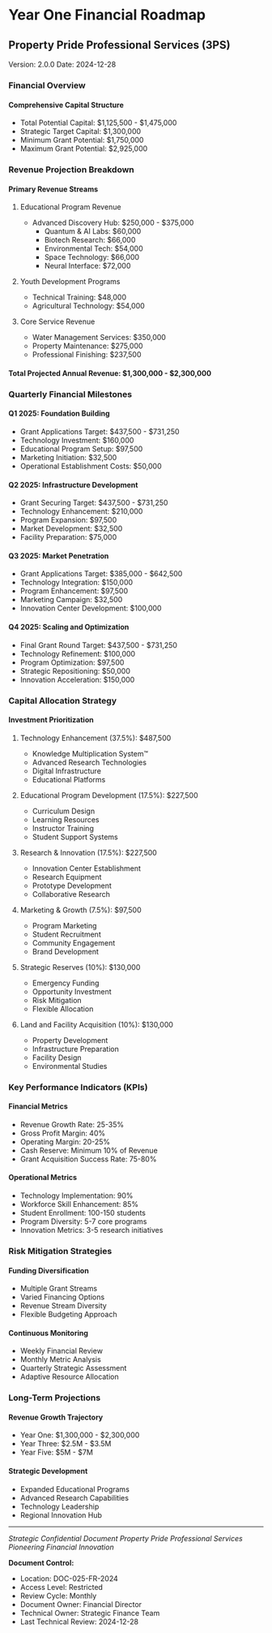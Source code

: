 # Year One Financial Roadmap
## Property Pride Professional Services (3PS)
Version: 2.0.0
Date: 2024-12-28

### Financial Overview

#### Comprehensive Capital Structure
- Total Potential Capital: $1,125,500 - $1,475,000
- Strategic Target Capital: $1,300,000
- Minimum Grant Potential: $1,750,000
- Maximum Grant Potential: $2,925,000

### Revenue Projection Breakdown

#### Primary Revenue Streams
1. Educational Program Revenue
   - Advanced Discovery Hub: $250,000 - $375,000
     * Quantum & AI Labs: $60,000
     * Biotech Research: $66,000
     * Environmental Tech: $54,000
     * Space Technology: $66,000
     * Neural Interface: $72,000

2. Youth Development Programs
   - Technical Training: $48,000
   - Agricultural Technology: $54,000

3. Core Service Revenue
   - Water Management Services: $350,000
   - Property Maintenance: $275,000
   - Professional Finishing: $237,500

#### Total Projected Annual Revenue: $1,300,000 - $2,300,000

### Quarterly Financial Milestones

#### Q1 2025: Foundation Building
- Grant Applications Target: $437,500 - $731,250
- Technology Investment: $160,000
- Educational Program Setup: $97,500
- Marketing Initiation: $32,500
- Operational Establishment Costs: $50,000

#### Q2 2025: Infrastructure Development
- Grant Securing Target: $437,500 - $731,250
- Technology Enhancement: $210,000
- Program Expansion: $97,500
- Market Development: $32,500
- Facility Preparation: $75,000

#### Q3 2025: Market Penetration
- Grant Applications Target: $385,000 - $642,500
- Technology Integration: $150,000
- Program Enhancement: $97,500
- Marketing Campaign: $32,500
- Innovation Center Development: $100,000

#### Q4 2025: Scaling and Optimization
- Final Grant Round Target: $437,500 - $731,250
- Technology Refinement: $100,000
- Program Optimization: $97,500
- Strategic Repositioning: $50,000
- Innovation Acceleration: $150,000

### Capital Allocation Strategy

#### Investment Prioritization
1. Technology Enhancement (37.5%): $487,500
   - Knowledge Multiplication System™
   - Advanced Research Technologies
   - Digital Infrastructure
   - Educational Platforms

2. Educational Program Development (17.5%): $227,500
   - Curriculum Design
   - Learning Resources
   - Instructor Training
   - Student Support Systems

3. Research & Innovation (17.5%): $227,500
   - Innovation Center Establishment
   - Research Equipment
   - Prototype Development
   - Collaborative Research

4. Marketing & Growth (7.5%): $97,500
   - Program Marketing
   - Student Recruitment
   - Community Engagement
   - Brand Development

5. Strategic Reserves (10%): $130,000
   - Emergency Funding
   - Opportunity Investment
   - Risk Mitigation
   - Flexible Allocation

6. Land and Facility Acquisition (10%): $130,000
   - Property Development
   - Infrastructure Preparation
   - Facility Design
   - Environmental Studies

### Key Performance Indicators (KPIs)

#### Financial Metrics
- Revenue Growth Rate: 25-35%
- Gross Profit Margin: 40%
- Operating Margin: 20-25%
- Cash Reserve: Minimum 10% of Revenue
- Grant Acquisition Success Rate: 75-80%

#### Operational Metrics
- Technology Implementation: 90%
- Workforce Skill Enhancement: 85%
- Student Enrollment: 100-150 students
- Program Diversity: 5-7 core programs
- Innovation Metrics: 3-5 research initiatives

### Risk Mitigation Strategies

#### Funding Diversification
- Multiple Grant Streams
- Varied Financing Options
- Revenue Stream Diversity
- Flexible Budgeting Approach

#### Continuous Monitoring
- Weekly Financial Review
- Monthly Metric Analysis
- Quarterly Strategic Assessment
- Adaptive Resource Allocation

### Long-Term Projections

#### Revenue Growth Trajectory
- Year One: $1,300,000 - $2,300,000
- Year Three: $2.5M - $3.5M
- Year Five: $5M - $7M

#### Strategic Development
- Expanded Educational Programs
- Advanced Research Capabilities
- Technology Leadership
- Regional Innovation Hub

---

*Strategic Confidential Document*
*Property Pride Professional Services*
*Pioneering Financial Innovation*

**Document Control:**
- Location: DOC-025-FR-2024
- Access Level: Restricted
- Review Cycle: Monthly
- Document Owner: Financial Director
- Technical Owner: Strategic Finance Team
- Last Technical Review: 2024-12-28
